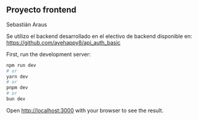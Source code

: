 

## Proyecto frontend
Sebastián Araus 

Se utilizo el backend desarrollado en el electivo de backend disponible en: https://github.com/ayehappy8/api_auth_basic

First, run the development server:

```bash
npm run dev
# or
yarn dev
# or
pnpm dev
# or
bun dev
```

Open [http://localhost:3000](http://localhost:3000) with your browser to see the result.

